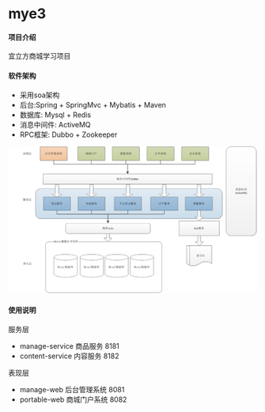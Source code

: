 # mye3

#### 项目介绍
宜立方商城学习项目

#### 软件架构
- 采用soa架构
- 后台:Spring + SpringMvc + Mybatis + Maven
- 数据库: Mysql + Redis
- 消息中间件: ActiveMQ
- RPC框架: Dubbo + Zookeeper 

![](https://raw.githubusercontent.com/xia45399/mye3/master/jiagou.png)

#### 使用说明

服务层
- manage-service 商品服务 8181
- content-service 内容服务 8182

表现层
- manage-web 后台管理系统 8081
- portable-web 商城门户系统 8082

